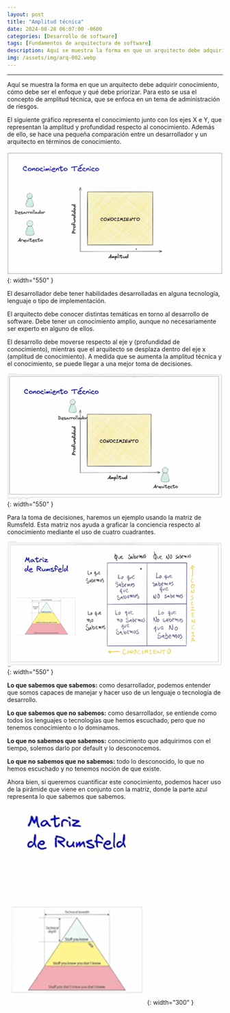```yaml
---
layout: post
title: "Amplitud técnica"
date: 2024-08-28 06:07:00 -0600
categories: [Desarrollo de software]
tags: [Fundamentos de arquitectura de software]
description: Aquí se muestra la forma en que un arquitecto debe adquirir conocimiento, cómo debe ser el enfoque y qué debe priorizar.....
img: /assets/img/arq-002.webp
---
```


---

Aquí se muestra la forma en que un arquitecto debe adquirir conocimiento, cómo debe ser el enfoque y qué debe priorizar. Para esto se usa el concepto de amplitud técnica, que se enfoca en un tema de administración de riesgos.

El siguiente gráfico representa el conocimiento junto con los ejes X e Y, que representan la amplitud y profundidad respecto al conocimiento. Además de ello, se hace una pequeña comparación entre un desarrollador y un arquitecto en términos de conocimiento.

![alt text](/assets/img/arq-002-1.webp){: width="550" }

El desarrollador debe tener habilidades desarrolladas en alguna tecnología, lenguaje o tipo de implementación.

El arquitecto debe conocer distintas temáticas en torno al desarrollo de software. Debe tener un conocimiento amplio, aunque no necesariamente ser experto en alguno de ellos.

El desarrollo debe moverse respecto al eje y (profundidad de conocimiento), mientras que el arquitecto se desplaza dentro del eje x (amplitud de conocimiento). A medida que se aumenta la amplitud técnica y el conocimiento, se puede llegar a una mejor toma de decisiones.

![alt text](/assets/img/arq-002-2.webp){: width="550" }

Para la toma de decisiones, haremos un ejemplo usando la matriz de Rumsfeld. Esta matriz nos ayuda a graficar la conciencia respecto al conocimiento mediante el uso de cuatro cuadrantes.

![alt text](/assets/img/arq-002-3.webp){: width="550" }

**Lo que sabemos que sabemos:** como desarrollador, podemos entender que somos capaces de manejar y hacer uso de un lenguaje o tecnología de desarrollo.

**Lo que sabemos que no sabemos:** como desarrollador, se entiende como todos los lenguajes o tecnologías que hemos escuchado, pero que no tenemos conocimiento o lo dominamos.

**Lo que no sabemos que sabemos:** conocimiento que adquirimos con el tiempo, solemos darlo por default y lo desconocemos.

**Lo que no sabemos que no sabemos:** todo lo desconocido, lo que no hemos escuchado y no tenemos noción de que existe. 

Ahora bien, si queremos cuantificar este conocimiento, podemos hacer uso de la pirámide que viene en conjunto con la matriz, donde la parte azul representa lo que sabemos que sabemos.

![alt text](/assets/img/arq-002-4.webp){: width="300" }

